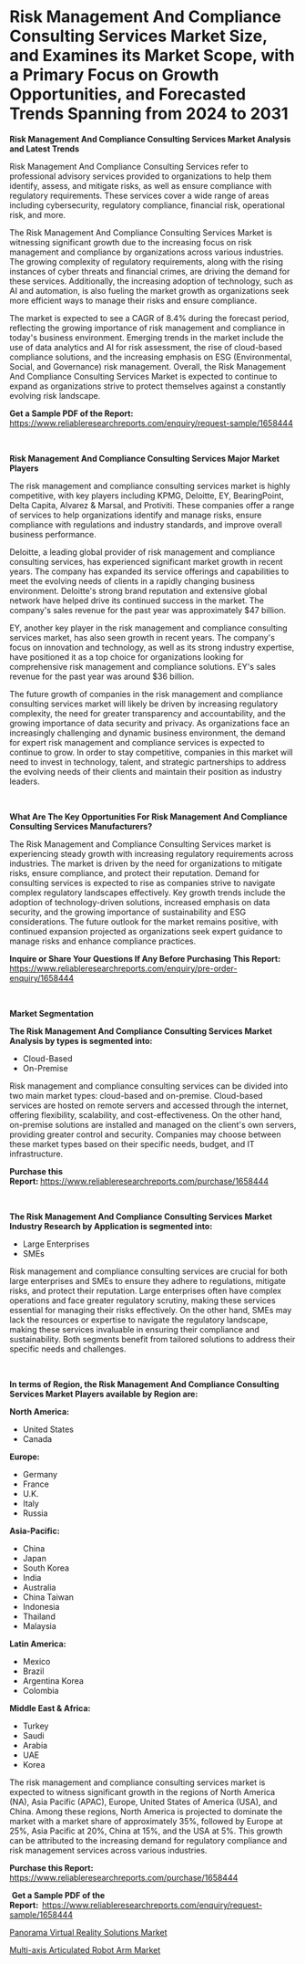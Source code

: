 <p><h1>Risk Management And Compliance Consulting Services Market Size, and Examines its Market Scope, with a Primary Focus on Growth Opportunities, and Forecasted Trends Spanning from 2024 to 2031</h1></p><p><strong>Risk Management And Compliance Consulting Services Market Analysis and Latest Trends</strong></p>
<p><p>Risk Management And Compliance Consulting Services refer to professional advisory services provided to organizations to help them identify, assess, and mitigate risks, as well as ensure compliance with regulatory requirements. These services cover a wide range of areas including cybersecurity, regulatory compliance, financial risk, operational risk, and more.</p><p>The Risk Management And Compliance Consulting Services Market is witnessing significant growth due to the increasing focus on risk management and compliance by organizations across various industries. The growing complexity of regulatory requirements, along with the rising instances of cyber threats and financial crimes, are driving the demand for these services. Additionally, the increasing adoption of technology, such as AI and automation, is also fueling the market growth as organizations seek more efficient ways to manage their risks and ensure compliance.</p><p>The market is expected to see a CAGR of 8.4% during the forecast period, reflecting the growing importance of risk management and compliance in today's business environment. Emerging trends in the market include the use of data analytics and AI for risk assessment, the rise of cloud-based compliance solutions, and the increasing emphasis on ESG (Environmental, Social, and Governance) risk management. Overall, the Risk Management And Compliance Consulting Services Market is expected to continue to expand as organizations strive to protect themselves against a constantly evolving risk landscape.</p></p>
<p><strong>Get a Sample PDF of the Report:&nbsp;</strong> <a href="https://www.reliableresearchreports.com/enquiry/request-sample/1658444">https://www.reliableresearchreports.com/enquiry/request-sample/1658444</a></p>
<p>&nbsp;</p>
<p><strong>Risk Management And Compliance Consulting Services Major Market Players</strong></p>
<p><p>The risk management and compliance consulting services market is highly competitive, with key players including KPMG, Deloitte, EY, BearingPoint, Delta Capita, Alvarez & Marsal, and Protiviti. These companies offer a range of services to help organizations identify and manage risks, ensure compliance with regulations and industry standards, and improve overall business performance.</p><p>Deloitte, a leading global provider of risk management and compliance consulting services, has experienced significant market growth in recent years. The company has expanded its service offerings and capabilities to meet the evolving needs of clients in a rapidly changing business environment. Deloitte's strong brand reputation and extensive global network have helped drive its continued success in the market. The company's sales revenue for the past year was approximately $47 billion.</p><p>EY, another key player in the risk management and compliance consulting services market, has also seen growth in recent years. The company's focus on innovation and technology, as well as its strong industry expertise, have positioned it as a top choice for organizations looking for comprehensive risk management and compliance solutions. EY's sales revenue for the past year was around $36 billion.</p><p>The future growth of companies in the risk management and compliance consulting services market will likely be driven by increasing regulatory complexity, the need for greater transparency and accountability, and the growing importance of data security and privacy. As organizations face an increasingly challenging and dynamic business environment, the demand for expert risk management and compliance services is expected to continue to grow. In order to stay competitive, companies in this market will need to invest in technology, talent, and strategic partnerships to address the evolving needs of their clients and maintain their position as industry leaders.</p></p>
<p>&nbsp;</p>
<p><strong>What Are The Key Opportunities For Risk Management And Compliance Consulting Services Manufacturers?</strong></p>
<p><p>The Risk Management and Compliance Consulting Services market is experiencing steady growth with increasing regulatory requirements across industries. The market is driven by the need for organizations to mitigate risks, ensure compliance, and protect their reputation. Demand for consulting services is expected to rise as companies strive to navigate complex regulatory landscapes effectively. Key growth trends include the adoption of technology-driven solutions, increased emphasis on data security, and the growing importance of sustainability and ESG considerations. The future outlook for the market remains positive, with continued expansion projected as organizations seek expert guidance to manage risks and enhance compliance practices.</p></p>
<p><strong>Inquire or Share Your Questions If Any Before Purchasing This Report:</strong> <a href="https://www.reliableresearchreports.com/enquiry/pre-order-enquiry/1658444">https://www.reliableresearchreports.com/enquiry/pre-order-enquiry/1658444</a></p>
<p>&nbsp;</p>
<p><strong>Market Segmentation</strong></p>
<p><strong>The Risk Management And Compliance Consulting Services Market Analysis by types is segmented into:</strong></p>
<p><ul><li>Cloud-Based</li><li>On-Premise</li></ul></p>
<p><p>Risk management and compliance consulting services can be divided into two main market types: cloud-based and on-premise. Cloud-based services are hosted on remote servers and accessed through the internet, offering flexibility, scalability, and cost-effectiveness. On the other hand, on-premise solutions are installed and managed on the client's own servers, providing greater control and security. Companies may choose between these market types based on their specific needs, budget, and IT infrastructure.</p></p>
<p><strong>Purchase this Report:&nbsp;</strong><a href="https://www.reliableresearchreports.com/purchase/1658444">https://www.reliableresearchreports.com/purchase/1658444</a></p>
<p>&nbsp;</p>
<p><strong>The Risk Management And Compliance Consulting Services Market Industry Research by Application is segmented into:</strong></p>
<p><ul><li>Large Enterprises</li><li>SMEs</li></ul></p>
<p><p>Risk management and compliance consulting services are crucial for both large enterprises and SMEs to ensure they adhere to regulations, mitigate risks, and protect their reputation. Large enterprises often have complex operations and face greater regulatory scrutiny, making these services essential for managing their risks effectively. On the other hand, SMEs may lack the resources or expertise to navigate the regulatory landscape, making these services invaluable in ensuring their compliance and sustainability. Both segments benefit from tailored solutions to address their specific needs and challenges.</p></p>
<p>&nbsp;</p>
<p><strong>In terms of Region, the Risk Management And Compliance Consulting Services Market Players available by Region are:</strong></p>
<p>
    <p> <strong> North America: </strong>
        <ul>
            <li>United States</li>
            <li>Canada</li>
        </ul>
        </p> 
    <p> <strong> Europe: </strong>
        <ul>
            <li>Germany</li>
            <li>France</li>
            <li>U.K.</li>
            <li>Italy</li>
            <li>Russia</li>
        </ul>
        </p> 
    <p> <strong> Asia-Pacific: </strong>
        <ul>
            <li>China</li>
            <li>Japan</li>
            <li>South Korea</li>
            <li>India</li>
            <li>Australia</li>
            <li>China Taiwan</li>
            <li>Indonesia</li>
            <li>Thailand</li>
            <li>Malaysia</li>
        </ul>
        </p> 
    <p> <strong> Latin America: </strong>
        <ul>
            <li>Mexico</li>
            <li>Brazil</li>
            <li>Argentina Korea</li>
            <li>Colombia</li>
        </ul>
        </p> 
    <p> <strong> Middle East & Africa: </strong>
        <ul>
            <li>Turkey</li>
            <li>Saudi</li>
            <li>Arabia</li>
            <li>UAE</li>
            <li>Korea</li>
        </ul>
    </p>
    </p>
<p><p>The risk management and compliance consulting services market is expected to witness significant growth in the regions of North America (NA), Asia Pacific (APAC), Europe, United States of America (USA), and China. Among these regions, North America is projected to dominate the market with a market share of approximately 35%, followed by Europe at 25%, Asia Pacific at 20%, China at 15%, and the USA at 5%. This growth can be attributed to the increasing demand for regulatory compliance and risk management services across various industries.</p></p>
<p><strong>Purchase this Report: </strong><a href="https://www.reliableresearchreports.com/purchase/1658444">https://www.reliableresearchreports.com/purchase/1658444</a></p>
<p>&nbsp;<strong>Get a Sample PDF of the Report:&nbsp;&nbsp;</strong><a href="https://www.reliableresearchreports.com/enquiry/request-sample/1658444">https://www.reliableresearchreports.com/enquiry/request-sample/1658444</a></p>
<p><strong></strong></p>
<p><p><a href="https://issuu.com/reportprime-2/docs/panorama-virtual-reality-solutions-market-size-203">Panorama Virtual Reality Solutions Market</a></p><p><a href="https://issuu.com/reportprime-2/docs/multi-axis-articulated-robot-arm-market-size-2030.">Multi-axis Articulated Robot Arm Market</a></p></p>